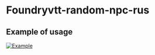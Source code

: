 # Foundryvtt-random-npc-rus
## Example of usage
[![Example](https://drive.google.com/thumbnail?id=1Brg07mI5GAt0XGsVy7sEq3w8MYSsDDF5)](https://www.youtube.com/watch?v=JYFbQRud6PQ)

